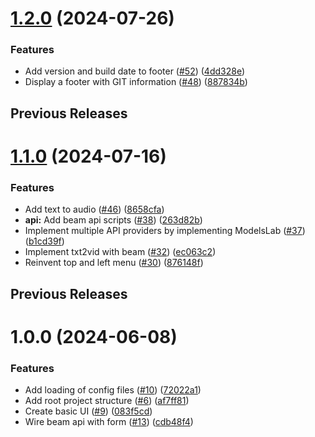 # [1.2.0](https://github.com/acwilan/sdplat/compare/v1.1.0...v1.2.0) (2024-07-26)


### Features

* Add version and build date to footer ([#52](https://github.com/acwilan/sdplat/issues/52)) ([4dd328e](https://github.com/acwilan/sdplat/commit/4dd328e98e3423d110d876b35663466c96c3ed02))
* Display a footer with GIT information ([#48](https://github.com/acwilan/sdplat/issues/48)) ([887834b](https://github.com/acwilan/sdplat/commit/887834bf7e47c205e68f1846c595834f08a90191))



## Previous Releases
# [1.1.0](https://github.com/acwilan/sdplat/compare/v1.0.0...v1.1.0) (2024-07-16)


### Features

* Add text to audio ([#46](https://github.com/acwilan/sdplat/issues/46)) ([8658cfa](https://github.com/acwilan/sdplat/commit/8658cfa350befa91d04368702988c649d89b08ce))
* **api:** Add beam api scripts ([#38](https://github.com/acwilan/sdplat/issues/38)) ([263d82b](https://github.com/acwilan/sdplat/commit/263d82bed0602141b02b96130a29321bdda76514))
* Implement multiple API providers by implementing ModelsLab ([#37](https://github.com/acwilan/sdplat/issues/37)) ([b1cd39f](https://github.com/acwilan/sdplat/commit/b1cd39f898dc3efb6165c303627285d69b8dd199))
* Implement txt2vid with beam ([#32](https://github.com/acwilan/sdplat/issues/32)) ([ec063c2](https://github.com/acwilan/sdplat/commit/ec063c2fa40e841d01b369828d2471108be909c4))
* Reinvent top and left menu ([#30](https://github.com/acwilan/sdplat/issues/30)) ([876148f](https://github.com/acwilan/sdplat/commit/876148f6138f503115028bb4a57ff18b3bc9a520))



## Previous Releases
# 1.0.0 (2024-06-08)


### Features

* Add loading of config files ([#10](https://github.com/acwilan/sdplat/issues/10)) ([72022a1](https://github.com/acwilan/sdplat/commit/72022a1a698e7643199b0026dd0c4f8dc3e14f82))
* Add root project structure ([#6](https://github.com/acwilan/sdplat/issues/6)) ([af7ff81](https://github.com/acwilan/sdplat/commit/af7ff8100dfde6863a98d2b375311a3d4a4e2c97))
* Create basic UI ([#9](https://github.com/acwilan/sdplat/issues/9)) ([083f5cd](https://github.com/acwilan/sdplat/commit/083f5cd53c73febdd44f5e794d112cf53ffd2404))
* Wire beam api with form ([#13](https://github.com/acwilan/sdplat/issues/13)) ([cdb48f4](https://github.com/acwilan/sdplat/commit/cdb48f428e23ffc4330af38c4465ec52cd795cb3))

